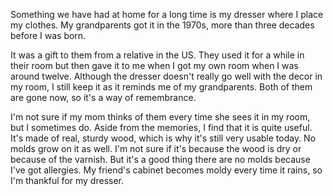 Something we have had at home for a long time is my dresser where I place my clothes. My grandparents got it in the 1970s, more than three decades before I was born.

It was a gift to them from a relative in the US. They used it for a while in their room but then gave it to me when I got my own room when I was around twelve. Although the dresser doesn't really go well with the decor in my room, I still keep it as it reminds me of my grandparents. Both of them are gone now, so it's a way of remembrance.

I'm not sure if my mom thinks of them every time she sees it in my room, but I sometimes do. Aside from the memories, I find that it is quite useful. It's made of real, sturdy wood, which is why it's still very usable today. No molds grow on it as well. I'm not sure if it's because the wood is dry or because of the varnish. But it's a good thing there are no molds because I've got allergies. My friend's cabinet becomes moldy every time it rains, so I'm thankful for my dresser.

